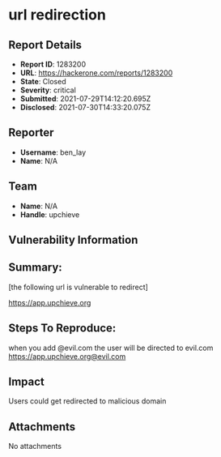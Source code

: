 # url redirection

## Report Details
- **Report ID**: 1283200
- **URL**: https://hackerone.com/reports/1283200
- **State**: Closed
- **Severity**: critical
- **Submitted**: 2021-07-29T14:12:20.695Z
- **Disclosed**: 2021-07-30T14:33:20.075Z

## Reporter
- **Username**: ben_lay
- **Name**: N/A

## Team
- **Name**: N/A
- **Handle**: upchieve

## Vulnerability Information
## Summary:
[the following url is vulnerable to redirect]

https://app.upchieve.org

## Steps To Reproduce:
when you add @evil.com the user will be directed to evil.com
https://app.upchieve.org@evil.com

## Impact

Users could get redirected to malicious domain

## Attachments
No attachments
